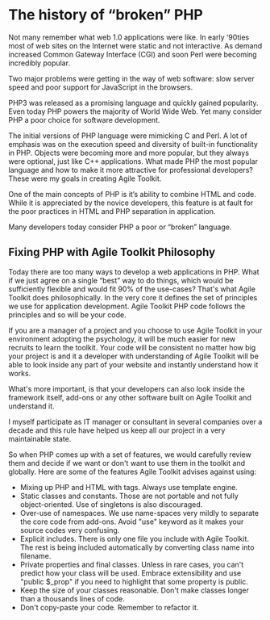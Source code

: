 # The history of “broken” PHP

Not many remember what web 1.0 applications were like. In early ‘90ties most of web sites on the Internet were static and not interactive. As demand increased Common Gateway Interface (CGI) and soon Perl were becoming incredibly popular.Two major problems were getting in the way of web software: slow server speed and poor support for JavaScript in the browsers.
PHP3 was released as a promising language and quickly gained popularity. Even today PHP powers the majority of World Wide Web. Yet many consider PHP a poor choice for software development.
The initial versions of PHP language were mimicking C and Perl. A lot of emphasis was on the execution speed and diversity of built-in functionality in PHP. Objects were becoming more and more popular, but they always were optional, just like C++ applications. What made PHP the most popular language and how to make it more attractive for professional developers? These were my goals in creating Agile Toolkit.One of the main concepts of PHP is it’s ability to combine HTML and code. While it is appreciated by the novice developers, this feature is at fault for the poor practices in HTML and PHP separation in application.Many developers today consider PHP a poor or “broken” language.## Fixing PHP with Agile Toolkit Philosophy	Today there are too many ways to develop a web applications in PHP. What if we just agree on a single “best” way to do things, which would be sufficiently flexible and would fit 90% of the use-cases? That's what Agile Toolkit does philosophically. In the very core it defines the set of principles we use for application development. Agile Toolkit PHP code follows the principles and so will be your code.If you are a manager of a project and you choose to use Agile Toolkit in your environment adopting the psychology, it will be much easier for new recruits to learn the toolkit. Your code will be consistent no matter how big your project is and it a developer with understanding of Agile Toolkit will be able to look inside any part of your website and instantly understand how it works.What's more important, is that your developers can also look inside the framework itself, add-ons or any other software built on Agile Toolkit and understand it.I myself participate as IT manager or consultant in several companies over a decade and this rule have helped us keep all our project in a very maintainable state.So when PHP comes up with a set of features, we would carefully review them and decide if we want or don't want to use them in the toolkit and globally. Here are some of the features Agile Toolkit advises against using:* Mixing up PHP and HTML with <?php/?> tags. Always use template engine.
* Static classes and constants. Those are not portable and not fully object-oriented. Use of singletons is also discouraged.* Over-use of namespaces. We use name-spaces very mildly to separate the core code from add-ons. Avoid "use" keyword as it makes your source codes very confusing.* Explicit includes. There is only one file you include with Agile Toolkit. The rest is being included automatically by converting class name into filename.* Private properties and final classes. Unless in rare cases, you can't predict how your class will be used. Embrace extensibility and use "public $_prop" if you need to highlight that some property is public.* Keep the size of your classes reasonable. Don't make classes longer than a thousands lines of code.* Don't copy-paste your code. Remember to refactor it.
